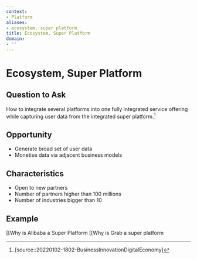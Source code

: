 ```yaml
---
context:
- Platform
aliases:
- ecosystem, super platform
title: Ecosystem, Super Platform
domain:
- ''
---
```


# Ecosystem, Super Platform

## Question to Ask

How to integrate several platforms into one fully integrated service offering while capturing user data from the integrated super platform.[^1]

## Opportunity

- Generate broad set of user data
- Monetise data via adjacent business models

## Characteristics

- Open to new partners
- Number of partners higher than 100 millions
- Number of industries bigger than 10

## Example

[[Why is Alibaba a Super Platform
[[Why is Grab a super platform

[^1]: [source::20220102-1802-BusinessInnovationDigitalEconomy]
